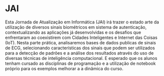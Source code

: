 # JAI

Esta Jornada de Atualização em Informática (JAI) irá trazer o estado arte da utilização de diversos sinais biométricos em sistema de autenticação, contextualizando as aplicações já desenvolvidas e os desafios que enfrentaram ao coexistirem com Cidades Inteligentes e Internet das Coisas (IoT).
Nesta parte prática, analisaremos bases de dados publicas de sinais de ECG, selecionando características dos sinais que podem ser utilizados para a detecção de padrões e a análise dos resultados através do uso de diversas técnicas de inteligência computacional. E esperado que os alunos tenham cursado as disciplinas de programação e a utilização de notebook próprio para os exemplos melhorar a a dinâmica do curso.
